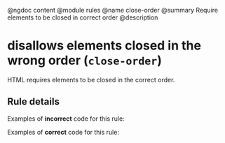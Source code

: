 @ngdoc content
@module rules
@name close-order
@summary Require elements to be closed in correct order
@description

# disallows elements closed in the wrong order (`close-order`)

HTML requires elements to be closed in the correct order.

## Rule details

Examples of **incorrect** code for this rule:

<validate name="incorrect" rules="close-order">
    <p><strong></p></strong>
</validate>

Examples of **correct** code for this rule:

<validate name="correct" rules="close-order">
    <p><strong></strong></p>
</validate>
